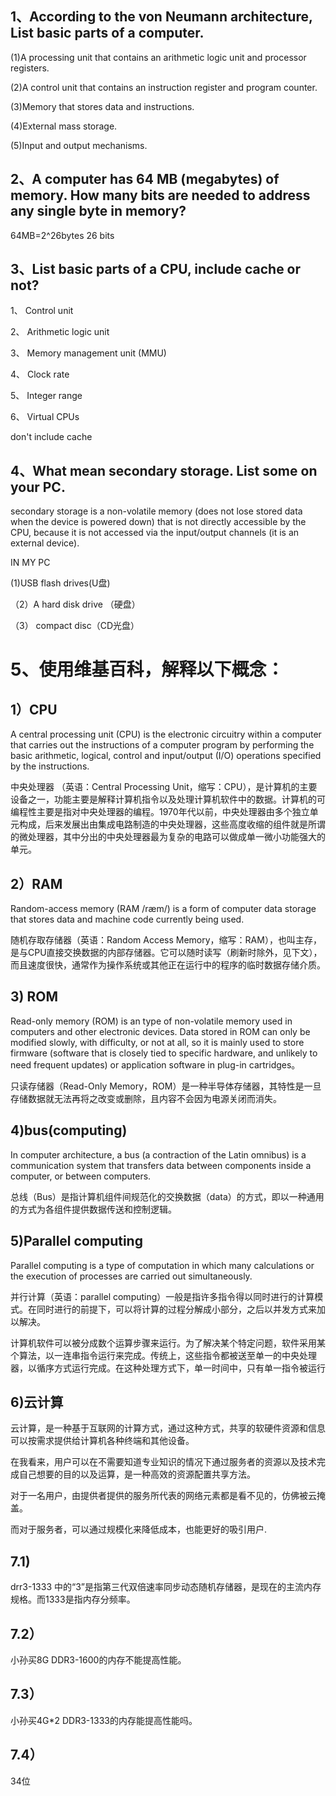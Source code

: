 ## 1、According to the von Neumann architecture, List basic parts of a computer.

(1)A processing unit that contains an arithmetic logic unit and processor registers.

(2)A control unit that contains an instruction register and program counter.

(3)Memory that stores data and instructions.

(4)External mass storage.

(5)Input and output mechanisms.

## 2、A computer has 64 MB (megabytes) of memory. How many bits are needed to address any single byte in memory?

64MB=2^26bytes
26 bits

## 3、List basic parts of a CPU, include cache or not?
1、	Control unit

2、	Arithmetic logic unit

3、	Memory management unit (MMU)

4、	Clock rate

5、	Integer range

6、	Virtual CPUs

don't include cache

## 4、What mean secondary storage. List some on your PC.
secondary storage is a non-volatile memory (does not lose stored data when the device is powered down) that is not directly accessible by the CPU, because it is not accessed via the input/output channels (it is an external device).

IN MY PC

 (1)USB flash drives(U盘)

（2）A hard disk drive （硬盘）

（3） compact disc（CD光盘）

# 5、使用维基百科，解释以下概念：

## 1）CPU
A central processing unit (CPU) is the electronic circuitry within a computer that carries out the instructions of a computer program by performing the basic arithmetic, logical, control and input/output (I/O) operations specified by the instructions. 

中央处理器 （英语：Central Processing Unit，缩写：CPU），是计算机的主要设备之一，功能主要是解释计算机指令以及处理计算机软件中的数据。计算机的可编程性主要是指对中央处理器的编程。1970年代以前，中央处理器由多个独立单元构成，后来发展出由集成电路制造的中央处理器，这些高度收缩的组件就是所谓的微处理器，其中分出的中央处理器最为复杂的电路可以做成单一微小功能强大的单元。

## 2）RAM
Random-access memory (RAM /ræm/) is a form of computer data storage that stores data and machine code currently being used. 

随机存取存储器（英语：Random Access Memory，缩写：RAM），也叫主存，是与CPU直接交换数据的内部存储器。它可以随时读写（刷新时除外，见下文），而且速度很快，通常作为操作系统或其他正在运行中的程序的临时数据存储介质。

## 3) ROM
Read-only memory (ROM) is an type of non-volatile memory used in computers and other electronic devices. Data stored in ROM can only be modified slowly, with difficulty, or not at all, so it is mainly used to store firmware (software that is closely tied to specific hardware, and unlikely to need frequent updates) or application software in plug-in cartridges。

只读存储器（Read-Only Memory，ROM）是一种半导体存储器，其特性是一旦存储数据就无法再将之改变或删除，且内容不会因为电源关闭而消失。

## 4)bus(computing)
In computer architecture, a bus (a contraction of the Latin omnibus) is a communication system that transfers data between components inside a computer, or between computers.

总线（Bus）是指计算机组件间规范化的交换数据（data）的方式，即以一种通用的方式为各组件提供数据传送和控制逻辑。

## 5)Parallel computing
Parallel computing is a type of computation in which many calculations or the execution of processes are carried out simultaneously.

并行计算（英语：parallel computing）一般是指许多指令得以同时进行的计算模式。在同时进行的前提下，可以将计算的过程分解成小部分，之后以并发方式来加以解决。

计算机软件可以被分成数个运算步骤来运行。为了解决某个特定问题，软件采用某个算法，以一连串指令运行来完成。传统上，这些指令都被送至单一的中央处理器，以循序方式运行完成。在这种处理方式下，单一时间中，只有单一指令被运行

## 6)云计算

云计算，是一种基于互联网的计算方式，通过这种方式，共享的软硬件资源和信息可以按需求提供给计算机各种终端和其他设备。

在我看来，用户可以在不需要知道专业知识的情况下通过服务者的资源以及技术完成自己想要的目的以及运算，是一种高效的资源配置共享方法。

对于一名用户，由提供者提供的服务所代表的网络元素都是看不见的，仿佛被云掩盖。

而对于服务者，可以通过规模化来降低成本，也能更好的吸引用户.


## 7.1)

drr3-1333 中的“3”是指第三代双倍速率同步动态随机存储器，是现在的主流内存规格。而1333是指内存分频率。

## 7.2）
小孙买8G DDR3-1600的内存不能提高性能。

## 7.3）
小孙买4G*2 DDR3-1333的内存能提高性能吗。

## 7.4）
34位